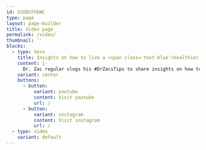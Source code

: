 ```yaml
---
id: UJUDCFVbWC
type: page
layout: page-builder
title: Video page
permalink: /video/
thumbnail: ''
blocks:
  - type: hero
    title: Insights on how to live a <span class='text-blue'>healthier life</span>.
    content: |-
      Dr. Zac regular vlogs his #DrZacsTips to share insights on how to live a healthier life. Follow Dr Zac on Instagram <a target='_blank' href='https://www.instagram.com/drzac.co/' class='underlined-link'>@drzac.co</a> for a daily dose of health tips, hacks and facts.
    variant: center
    buttons:
      - button:
          variant: youtube
          content: Visit youtube
          url: /
      - button:
          variant: instagram
          content: Visit instagram
          url: /
  - type: video
    variant: default
---
```

